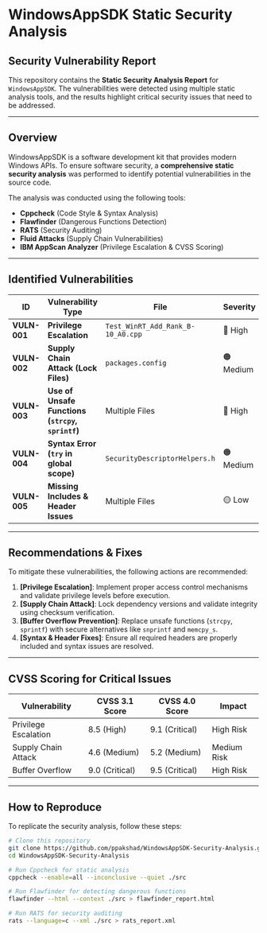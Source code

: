 # WindowsAppSDK Static Security Analysis
## Security Vulnerability Report

This repository contains the **Static Security Analysis Report** for `WindowsAppSDK`. The vulnerabilities were detected using multiple static analysis tools, and the results highlight critical security issues that need to be addressed.

---

## Overview
WindowsAppSDK is a software development kit that provides modern Windows APIs. To ensure software security, a **comprehensive static security analysis** was performed to identify potential vulnerabilities in the source code.

The analysis was conducted using the following tools:
- **Cppcheck** (Code Style & Syntax Analysis)
- **Flawfinder** (Dangerous Functions Detection)
- **RATS** (Security Auditing)
- **Fluid Attacks** (Supply Chain Vulnerabilities)
- **IBM AppScan Analyzer** (Privilege Escalation & CVSS Scoring)

---

## Identified Vulnerabilities
| ID | Vulnerability Type | File | Severity |
|----|--------------------|------|----------|
| **VULN-001** | **Privilege Escalation** | `Test_WinRT_Add_Rank_B-10_A0.cpp` | 🔴 High |
| **VULN-002** | **Supply Chain Attack (Lock Files)** | `packages.config` | 🟠 Medium |
| **VULN-003** | **Use of Unsafe Functions (`strcpy`, `sprintf`)** | Multiple Files | 🔴 High |
| **VULN-004** | **Syntax Error (`try` in global scope)** | `SecurityDescriptorHelpers.h` | 🟠 Medium |
| **VULN-005** | **Missing Includes & Header Issues** | Multiple Files | 🟡 Low |

---

## Recommendations & Fixes
To mitigate these vulnerabilities, the following actions are recommended:

1. **[Privilege Escalation]**: Implement proper access control mechanisms and validate privilege levels before execution.
2. **[Supply Chain Attack]**: Lock dependency versions and validate integrity using checksum verification.
3. **[Buffer Overflow Prevention]**: Replace unsafe functions (`strcpy`, `sprintf`) with secure alternatives like `snprintf` and `memcpy_s`.
4. **[Syntax & Header Fixes]**: Ensure all required headers are properly included and syntax issues are resolved.

---

## CVSS Scoring for Critical Issues
| Vulnerability | CVSS 3.1 Score | CVSS 4.0 Score | Impact |
|--------------|--------------|--------------|--------|
| Privilege Escalation | 8.5 (High) | 9.1 (Critical) | High Risk |
| Supply Chain Attack | 4.6 (Medium) | 5.2 (Medium) | Medium Risk |
| Buffer Overflow | 9.0 (Critical) | 9.5 (Critical) | High Risk |

---

## How to Reproduce
To replicate the security analysis, follow these steps:

```bash
# Clone this repository
git clone https://github.com/ppakshad/WindowsAppSDK-Security-Analysis.git
cd WindowsAppSDK-Security-Analysis

# Run Cppcheck for static analysis
cppcheck --enable=all --inconclusive --quiet ./src

# Run Flawfinder for detecting dangerous functions
flawfinder --html --context ./src > flawfinder_report.html

# Run RATS for security auditing
rats --language=c --xml ./src > rats_report.xml
